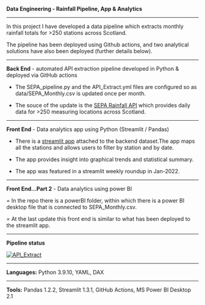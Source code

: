 **Data Engineering - Rainfall Pipeline, App & Analytics**

---

In this project I have developed a data pipeline which extracts monthly rainfall totals for >250 stations across Scotland. 

The pipeline has been deployed using Github actions, and two analytical solutions have also been deployed (further details below).

---

**Back End** - automated API extraction pipeline developed in Python & deployed via GitHub actions

- The SEPA_pipeline.py and the API_Extract.yml files are configured so as data/SEPA_Monthly.csv is updated once per month. 

- The souce of the update is the [SEPA Rainfall API](https://www2.sepa.org.uk/rainfall/DataDownload) which provides daily data for >250 measuring locations across Scotland. 

---

**Front End** - Data analytics app using Python (Streamlit / Pandas)

- There is a [streamlit app](https://share.streamlit.io/idataengineer/dataeng-rainfallapp/main/RainApp.py) attached to the backend dataset.The app maps all the stations and allows users to filter by station and by date. 

- The app provides insight into graphical trends and statistical summary.

- The app was featured in a streamlit weekly roundup in Jan-2022.

---

**Front End...Part 2** - Data analytics using power BI
    
= In the repo there is a powerBI folder, within which there is a power BI desktop file that is connected to SEPA_Monthly.csv.
    
= At the last update this front end is similar to what has been deployed to the streamlit app.

---

**Pipeline status** 

[![API_Extract](https://github.com/sciDelta/API-ETL-SEPA-rainfall/actions/workflows/API_Extract.yml/badge.svg)](https://github.com/sciDelta/API-ETL-SEPA-rainfall/actions/workflows/API_Extract.yml)

---

**Languages:** Python 3.9.10, YAML, DAX

---

**Tools:** Pandas 1.2.2, Streamlit 1.3.1, GitHub Actions, MS Power BI Desktop 2.1
